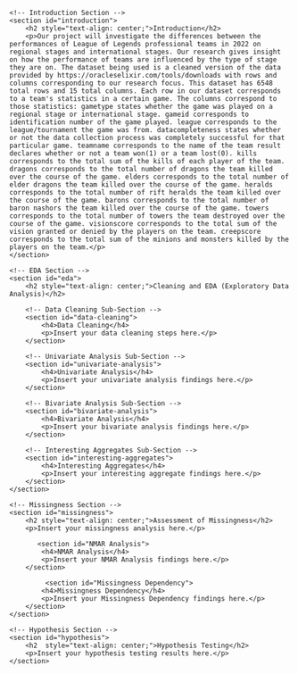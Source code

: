 <html>
<head>
	<title>My Project</title>
</head>
<body>

	<!-- Introduction Section -->
	<section id="introduction">
		<h2 style="text-align: center;">Introduction</h2>
		<p>Our project will investigate the differences between the performances of League of Legends professional teams in 2022 on regional stages and international stages. Our research gives insight on how the performance of teams are influenced by the type of stage they are on. The dataset being used is a cleaned version of the data provided by https://oracleselixir.com/tools/downloads with rows and columns corresponding to our research focus. This dataset has 6548 total rows and 15 total columns. Each row in our dataset corresponds to a team's statistics in a certain game. The columns correspond to those statistics: gametype states whether the game was played on a regional stage or international stage. gameid corresponds to identification number of the game played. league corresponds to the league/tournament the game was from. datacompleteness states whether or not the data collection process was completely successful for that particular game. teamname corresponds to the name of the team result declares whether or not a team won(1) or a team lost(0). kills corresponds to the total sum of the kills of each player of the team. dragons corresponds to the total number of dragons the team killed over the course of the game. elders corresponds to the total number of elder dragons the team killed over the course of the game. heralds corresponds to the total number of rift heralds the team killed over the course of the game. barons corresponds to the total number of baron nashors the team killed over the course of the game. towers corresponds to the total number of towers the team destroyed over the course of the game. visionscore corresponds to the total sum of the vision granted or denied by the players on the team. creepscore corresponds to the total sum of the minions and monsters killed by the players on the team.</p>
	</section>

	<!-- EDA Section -->
	<section id="eda">
		<h2 style="text-align: center;">Cleaning and EDA (Exploratory Data Analysis)</h2>

		<!-- Data Cleaning Sub-Section -->
		<section id="data-cleaning">
			<h4>Data Cleaning</h4>
			<p>Insert your data cleaning steps here.</p>
		</section>

		<!-- Univariate Analysis Sub-Section -->
		<section id="univariate-analysis">
			<h4>Univariate Analysis</h4>
			<p>Insert your univariate analysis findings here.</p>
		</section>

		<!-- Bivariate Analysis Sub-Section -->
		<section id="bivariate-analysis">
			<h4>Bivariate Analysis</h4>
			<p>Insert your bivariate analysis findings here.</p>
		</section>

		<!-- Interesting Aggregates Sub-Section -->
		<section id="interesting-aggregates">
			<h4>Interesting Aggregates</h4>
			<p>Insert your interesting aggregate findings here.</p>
		</section>
	</section>

	<!-- Missingness Section -->
	<section id="missingness">
		<h2 style="text-align: center;">Assessment of Missingness</h2>
		<p>Insert your missingness analysis here.</p>

           <section id="NMAR Analysis">
			<h4>NMAR Analysis</h4>
			<p>Insert your NMAR Analysis findings here.</p>
		</section>
            
             <section id="Missingness Dependency">
			<h4>Missingness Dependency</h4>
			<p>Insert your Missingness Dependency findings here.</p>
		</section>
	</section>

	<!-- Hypothesis Section -->
	<section id="hypothesis">
		<h2  style="text-align: center;">Hypothesis Testing</h2>
		<p>Insert your hypothesis testing results here.</p>
	</section>

</body>
</html>